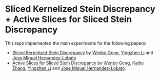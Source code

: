 # Sliced Kernelized Stein Discrepancy + Active Slices for Sliced Stein Discrepancy

This repo implemented the main experiments for the following papers:
* [Sliced Kernelized Stein Discrepancy](https://openreview.net/pdf?id=t0TaKv0Gx6Z) by [Wenbo Gong](http://mlg.eng.cam.ac.uk/?portfolio=wenbo-gong), [Yingzhen Li](http://yingzhenli.net/home/en/) and [Jose Miguel Hernandez-Lobato](https://jmhl.org)
* [Active Slices for Sliced Stein Discrepancy](https://arxiv.org/pdf/2102.03159.pdf) by [Wenbo Gong](http://mlg.eng.cam.ac.uk/?portfolio=wenbo-gong), [Kaibo Zhang](https://www.linkedin.com/in/kaibo-zhang-2000/?originalSubdomain=uk), [Yingzhen Li](http://yingzhenli.net/home/en/) and [Jose Miguel Hernandez-Lobato](https://jmhl.org).
